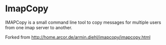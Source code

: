 # ImapCopy
IMAPCopy is a small command line tool to copy messages for multiple users from one imap server to another. 

Forked from http://home.arcor.de/armin.diehl/imapcopy/imapcopy.html
